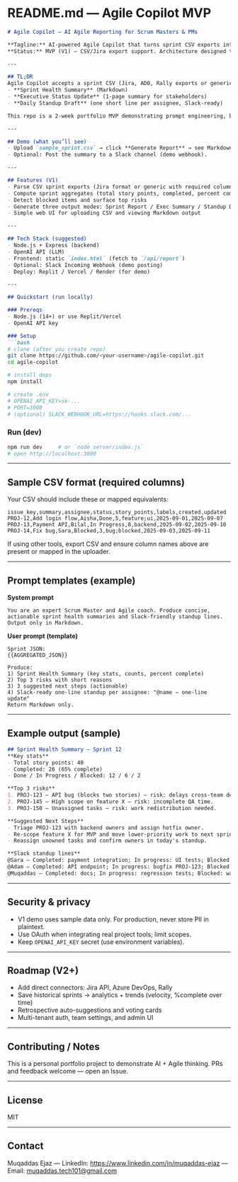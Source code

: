 # **README.md — Agile Copilot MVP**

````markdown
# Agile Copilot — AI Agile Reporting for Scrum Masters & PMs

**Tagline:** AI-powered Agile Copilot that turns sprint CSV exports into concise sprint health reports, executive summaries, and Slack-style standup drafts.  
**Status:** MVP (V1) — CSV/Jira export support. Architecture designed to extend to Azure DevOps, Rally, and direct API connectors.

---

## TL;DR
Agile Copilot accepts a sprint CSV (Jira, ADO, Rally exports or generic CSV), computes key metrics (velocity, %complete, blockers), and generates:
- **Sprint Health Summary** (Markdown)  
- **Executive Status Update** (1-page summary for stakeholders)  
- **Daily Standup Draft** (one short line per assignee, Slack-ready)

This repo is a 2-week portfolio MVP demonstrating prompt engineering, backend integration with an LLM, and a simple frontend demo.

---

## Demo (what you’ll see)
- Upload `sample_sprint.csv` → click **Generate Report** → see Markdown sprint report and standup lines.  
- Optional: Post the summary to a Slack channel (demo webhook).

---

## Features (V1)
- Parse CSV sprint exports (Jira format or generic with required columns)  
- Compute sprint aggregates (total story points, completed, percent complete)  
- Detect blocked items and surface top risks  
- Generate three output modes: Sprint Report / Exec Summary / Standup Draft  
- Simple web UI for uploading CSV and viewing Markdown output

---

## Tech Stack (suggested)
- Node.js + Express (backend)  
- OpenAI API (LLM)  
- Frontend: static `index.html` (fetch to `/api/report`)  
- Optional: Slack Incoming Webhook (demo posting)  
- Deploy: Replit / Vercel / Render (for demo)

---

## Quickstart (run locally)

### Prereqs
- Node.js (14+) or use Replit/Vercel  
- OpenAI API key

### Setup
```bash
# clone (after you create repo)
git clone https://github.com/<your-username>/agile-copilot.git
cd agile-copilot

# install deps
npm install

# create .env
# OPENAI_API_KEY=sk-...
# PORT=3000
# (optional) SLACK_WEBHOOK_URL=https://hooks.slack.com/...
````

### Run (dev)

```bash
npm run dev     # or `node server/index.js`
# open http://localhost:3000
```

---

## Sample CSV format (required columns)

Your CSV should include these or mapped equivalents:

```
issue_key,summary,assignee,status,story_points,labels,created,updated
PROJ-12,Add login flow,Aisha,Done,5,feature;ui,2025-09-01,2025-09-07
PROJ-13,Payment API,Bilal,In Progress,8,backend,2025-09-02,2025-09-10
PROJ-14,Fix bug,Sara,Blocked,3,bug;blocked,2025-09-03,2025-09-11
```

If using other tools, export CSV and ensure column names above are present or mapped in the uploader.

---

## Prompt templates (example)

**System prompt**

```
You are an expert Scrum Master and Agile coach. Produce concise, actionable sprint health summaries and Slack-friendly standup lines. Output only in Markdown.
```

**User prompt (template)**

```
Sprint JSON:
{{AGGREGATED_JSON}}

Produce:
1) Sprint Health Summary (key stats, counts, percent complete)
2) Top 3 risks with short reasons
3) 3 suggested next steps (actionable)
4) Slack-ready one-line standup per assignee: "@name — one-line update"
Return Markdown only.
```

---

## Example output (sample)

```markdown
## Sprint Health Summary — Sprint 12
**Key stats**
- Total story points: 40
- Completed: 26 (65% complete)
- Done / In Progress / Blocked: 12 / 6 / 2

**Top 3 risks**
1. PROJ-123 — API bug (blocks two stories) — risk: delays cross-team dependencies.
2. PROJ-145 — High scope on feature X — risk: incomplete QA time.
3. PROJ-150 — Unassigned tasks — risk: work redistribution needed.

**Suggested Next Steps**
- Triage PROJ-123 with backend owners and assign hotfix owner.
- Re-scope feature X for MVP and move lower-priority work to next sprint.
- Reassign unowned tasks and confirm owners in today's standup.

**Slack standup lines**
@Sara — Completed: payment integration; In progress: UI tests; Blocked: none.
@Adam — Completed: API endpoint; In progress: bugfix PROJ-123; Blocked: needs backend review.
@Muqaddas — Completed: docs; In progress: regression tests; Blocked: waiting on infra.
```

---

## Security & privacy

* V1 demo uses sample data only. For production, never store PII in plaintext.
* Use OAuth when integrating real project tools; limit scopes.
* Keep `OPENAI_API_KEY` secret (use environment variables).

---

## Roadmap (V2+)

* Add direct connectors: Jira API, Azure DevOps, Rally
* Save historical sprints → analytics + trends (velocity, %complete over time)
* Retrospective auto-suggestions and voting cards
* Multi-tenant auth, team settings, and admin UI

---

## Contributing / Notes

This is a personal portfolio project to demonstrate AI + Agile thinking. PRs and feedback welcome — open an Issue.

---

## License

MIT 

---

## Contact

Muqaddas Ejaz — LinkedIn: <https://www.linkedin.com/in/muqaddas-ejaz> — Email: <muqaddas.tech101@gmail.com>

```
